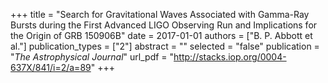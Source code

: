 +++
title = "Search for Gravitational Waves Associated with Gamma-Ray Bursts during the First Advanced LIGO Observing Run and Implications for the Origin of GRB 150906B"
date = 2017-01-01
authors = ["B. P. Abbott et al."]
publication_types = ["2"]
abstract = ""
selected = "false"
publication = "*The Astrophysical Journal*"
url_pdf = "http://stacks.iop.org/0004-637X/841/i=2/a=89"
+++

